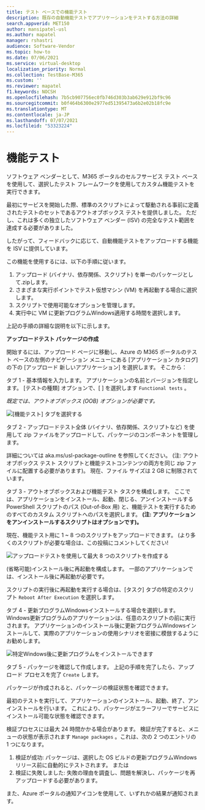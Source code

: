 ```yaml
---
title: テスト ベースでの機能テスト
description: 既存の自動機能テストでアプリケーションをテストする方法の詳細
search.appverid: MET150
author: mansipatel-usl
ms.author: mapatel
manager: rshastri
audience: Software-Vendor
ms.topic: how-to
ms.date: 07/06/2021
ms.service: virtual-desktop
localization_priority: Normal
ms.collection: TestBase-M365
ms.custom: ''
ms.reviewer: mapatel
f1.keywords: NOCSH
ms.openlocfilehash: 7b5cb907756ec0fb746d303b3ab629e912bf9c96
ms.sourcegitcommit: b0f464b6300e2977ed51395473a6b2e02b18fc9e
ms.translationtype: MT
ms.contentlocale: ja-JP
ms.lasthandoff: 07/07/2021
ms.locfileid: "53323224"
---
```

# <a name="functional-testing"></a>機能テスト

ソフトウェア ベンダーとして、M365 ポータルのセルフサービス テスト ベースを使用して、選択したテスト フレームワークを使用してカスタム機能テストを実行できます。 

最初にサービスを開始した際、標準のスクリプトによって駆動される事前に定義されたテストのセットであるアウトオブボックス テストを提供しました。 ただし、これは多くの独立したソフトウェア ベンダー (ISV) の完全なテスト範囲を達成する必要がありました。 

したがって、フィードバックに応じて、自動機能テストをアップロードする機能を ISV に提供しています。

この機能を使用するには、以下の手順に従います。

1. アップロード (バイナリ、依存関係、スクリプト) を単一のパッケージとして.zipします。
2. さまざまな実行ポイントでテスト仮想マシン (VM) を再起動する場合に選択します。
3. スクリプトで使用可能なオプションを管理します。
4. 実行中に VM に更新プログラムWindows適用する時間を選択します。

上記の手順の詳細な説明を以下に示します。

**アップロードテスト パッケージの作成**

開始するには、アップロード ページに移動し、Azure の M365 ポータルのテスト ベースの左側のナビゲーション メニューにある [アプリケーション カタログ] の下の [アップロード 新しいアプリケーション] を選択します。 そこから：

タブ 1 - 基本情報を入力します。 アプリケーションの名前とバージョンを指定します。 [テストの種類] オプションで、[ ] を選択します ```Functional tests``` 。 

*既定では、アウトオブボックス (OOB) オプションが必要です。*


![[機能テスト] タブを選択する](Media/functional_testing_tab1.png)

タブ 2 - アップロードテスト全体 (バイナリ、依存関係、スクリプトなど) を使用して zip ファイルをアップロードして、パッケージのコンポーネントを管理します。 

詳細については aka.ms/usl-package-outline を参照してください。 (注: アウトオブボックス テスト スクリプトと機能テストコンテンツの両方を同じ zip ファイルに配置する必要があります)。 現在、ファイル サイズは 2 GB に制限されています。

タブ 3 - アウトオブボックスおよび機能テスト タスクを構成します。 ここでは、アプリケーションをインストール、起動、閉じる、アンインストールする PowerShell スクリプトのパス (Out-of-Box 用) と、機能テストを実行するためのすべてのカスタム スクリプトへのパスを選択します。 **(注: アプリケーションをアンインストールするスクリプトはオプションです)。**

現在、機能テスト用に 1 ~ 8 つのスクリプトをアップロードできます。 (より多くのスクリプトが必要な場合は、この投稿にコメントしてください!

![アップロードテストを使用して最大 8 つのスクリプトを作成する](Media/functional_testing_tab3.png)

(省略可能)インストール後に再起動を構成します。 一部のアプリケーションでは、インストール後に再起動が必要です。 

スクリプトの実行後に再起動を実行する場合は、[タスク] タブの特定のスクリプト ```Reboot After Execution``` を選択します。

タブ 4 - 更新プログラムWindowsインストールする場合を選択します。Windows更新プログラムのアプリケーションは、任意のスクリプトの前に実行されます。 アプリケーションのインストール後に更新プログラムWindowsインストールして、実際のアプリケーションの使用シナリオを密接に模倣するようにお勧めします。

![特定Windows後に更新プログラムをインストールできます](Media/functional_testing_tab4.png)

タブ 5 - パッケージを確認して作成します。 上記の手順を完了したら、アップロード プロセスを完了 ```Create``` します。

パッケージが作成されると、パッケージの検証状態を確認できます。

最初のテストを実行して、アプリケーションのインストール、起動、終了、アンインストールを行います。 これにより、パッケージがエラーフリーでサービスにインストール可能な状態を確認できます。

検証プロセスには最大 24 時間かかる場合があります。 検証が完了すると、メニューの状態が表示されます ```Manage packages``` 。これは、次の 2 つのエントリの 1 つになります。

1. 検証が成功: パッケージは、選択した OS ビルドの更新プログラムWindowsリリース前に自動的にテストされます。
または
2. 検証に失敗しました: 失敗の理由を調査し、問題を解決し、パッケージを再アップロードする必要があります。

また、Azure ポータルの通知アイコンを使用して、いずれかの結果が通知されます。
